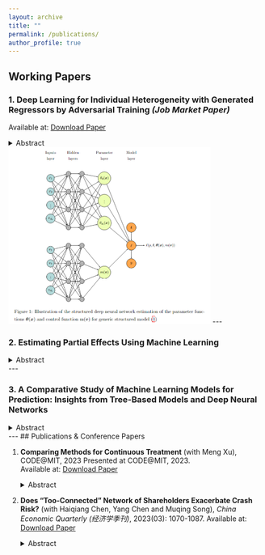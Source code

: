 ```yaml
---
layout: archive
title: ""
permalink: /publications/
author_profile: true
---
```




## Working Papers

### 1. **Deep Learning for Individual Heterogeneity with Generated Regressors by Adversarial Training** *(Job Market Paper)*
Available at: [Download Paper](https://yifeiding-ucr.github.io/files/Deep_learning_for_individual_heterogeneity_with_generated_regressors_Job_Market_Update.pdf)
<details>
  <summary>Abstract</summary>
  <p>We propose a semiparametric framework that combines machine learning with control functions to capture individual heterogeneity while addressing endogeneity and sample selection bias in complex econometric models. This approach models       individual heterogeneity through high-dimensional or intricate observable characteristics, with generated regressors supporting the control function to manage endogeneity and bias flexibly across various economic structures. Leveraging a        tailored deep learning architecture, our framework integrates control functions and parameter functions seamlessly, enabling its adaptation to diverse econometric models. Using adversarial training, we achieve sup-norm convergence rates of      parameter estimates at the optimal min-max rate, which enhances robustness and yields valid inferences for structure parameters in high-dimensional settings. Extending the Double Machine Learning (DML) approach, we incorporate endogenous        components and establish a new influence function that directly includes generated regressors, broadening the framework’s applicability across economic models. With automatic differentiation in PyTorch, the influence function applies directly   to data, streamlining inference and supporting various structural parameters without additional calculations. This integration makes the framework particularly useful in applied settings where individual heterogeneity and endogeneity are        critical, such as personalized policy-making, targeted economic interventions, and customized optimizations in technology. Our simulations demonstrate superior performance, validating this framework’s practical use in econometric analysis where   heterogeneity and endogeneity are key considerations.</p>
</details>

<img src="../images/Structural%20deep%20neural%20network.png" alt="Structured Deep Neural Network Estimation" width="400">
---

### 2. **Estimating Partial Effects Using Machine Learning**

<details>
  <summary>Abstract</summary>
  <p>In this paper, we explore the use of machine learning techniques for estimating partial derivatives, which is a critical step towards understanding causal relationships in econometric analysis. By leveraging modern machine learning           methods, such as tree-based models and deep neural networks, we assess their effectiveness in recovering regression functions and estimating partial derivatives. We introduce a novel tree-based model, Boosting Smooth Transition Regression       Trees (BooST), and compare its performance with other models, including Boosting of Symmetric Smooth Additive Regression Trees (SMARTboost) and deep neural networks (DNNs). Simulations, based on the well-known Friedman data generating process   (DGP), demonstrate the superiority of BooST in estimating partial effects across various signal-to-noise environments and in the presence of redundant variables. The empirical applications, including the study of Engel curves, further           highlight the ability of BooST to outperform other machine learning models in accurately estimating partial derivatives. Our findings suggest that BooST provides a powerful tool for nonparametric regression and causal inference, especially in   econometric contexts where accurate estimation of marginal effects is crucial.</p>
</details>
---

### 3. **A Comparative Study of Machine Learning Models for Prediction: Insights from Tree-Based Models and Deep Neural Networks**

<details>
  <summary>Abstract</summary>
  <p>The growing influence of machine learning (ML) and big data technologies has significantly reshaped many scientific disciplines, including econometrics. This paper conducts a detailed comparative analysis of various tree-based and deep       learning models, focusing on their prediction capabilities. The models examined include neural networks (e.g., MLP, ResNet), and several advanced tree-based models (e.g., Boost-
  Smooth, SMARTboost and Random Forest). Additionally, we explore different prediction combination techniques to evaluate whether combining predictions from multiple models enhances predictive accuracy. Using simulations from the comprehensive    data generating processes (DGP), we systematically compare the performance of these models under varying levels of noise and the presence of irrelevant features. Our findings reveal that tree-based models like SMARTboost and BooST demonstrate   robust performance, particularly in low signal-to-noise scenarios, where they often outperform neural networks. Moreover, the inclusion of ensemble methods, such as median and simple average combinations, further improves prediction             stability. Two real-world economic applications—Engel curve prediction and stock price crash risk prediction—highlight the practical implications of our analysis, showing the advantages of tree-based methods in capturing both linear and         nonlinear data structures, while DNNs struggle in noisy and nonlinear environments. Our study emphasizes the need for careful model selection and the potential benefits of hybridizing prediction models for complex data tasks.</p>
</details>
---
## Publications & Conference Papers

1. **Comparing Methods for Continuous Treatment** (with Meng Xu), CODE@MIT, 2023 
   Presented at CODE@MIT, 2023.  
   Available at: [Download Paper](https://yifeiding-ucr.github.io/files/Continuous_Treatment_Method_Comparison_CODE.pdf)
   <details>
     <summary>Abstract</summary>
     <p>This paper presents a comparative study of two advanced methodologies for estimating the effects of continuous treatments on outcome variables in large-scale tech applications. We focus on dose-response curves and marginal effects to         address various business scenarios, such as the impact of ad frequency on user conversions, geolocation campaigns on local engagement, and latency on app performance. Our investigation centers around two promising approaches: entropy            balancing for continuous treatment and double/debiased machine learning (DML). Using semi-synthetic data based on Snapchat user behavior, we evaluate these methods' performance in terms of scalability, flexibility, and precision in              handling high-dimensional, non-linear relationships between outcome variables, continuous treatments, and confounders. The study finds that tree-based machine learning models, particularly XGBOOST and Boostsmooth, outperform balancing           approaches in estimating dose-response curves, while the balancing method performs best for marginal effect estimation. Notably, our findings also challenge the efficacy of the kernel-based selection model in the double machine             learning process, prompting a reconsideration of its utility in real-world applications.</p>
   </details>

2. **Does “Too-Connected” Network of Shareholders Exacerbate Crash Risk?** (with Haiqiang Chen, Yang Chen and Muqing Song), *China Economic Quarterly (经济学季刊)*, 2023(03): 1070-1087. 
   Available at: [Download Paper](https://www.nsd.pku.edu.cn/pub/chnsd/docs/20230719150300278598.pdf)
   <details>
     <summary>Abstract</summary>
     <p>Using quarterly data from the top 10 largest shareholders of A-share stock markets from 2003 to 2018, we construct a network of influential shareholders. Our findings reveal that firms with more interconnected shareholders face higher         crash risk, especially when dominated by financial institutional shareholders or those with higher shareholding ratios. In contrast, state ownership and robust corporate governance significantly mitigate this risk. Mechanism analysis            shows that firms with higher network centrality tend to have a higher goodwill-to-market value ratio, a greater proportion of related-party transactions to total assets, and larger M&A premiums, yet exhibit lower corporate governance            transparency.    These results suggest that overly connected shareholder networks may encourage tunneling behavior, exacerbating the crash risk for listed companies.</p>
   </details>


